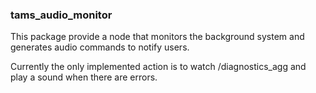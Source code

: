 ### tams_audio_monitor

This package provide a node that monitors the background system and generates audio commands to notify users.

Currently the only implemented action is to watch /diagnostics_agg and play a sound when there are errors.
